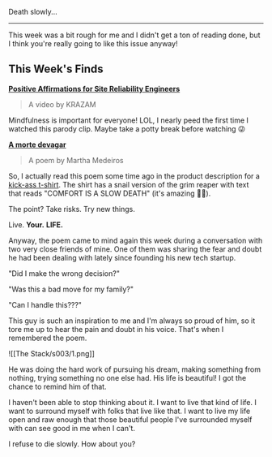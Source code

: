 Death slowly...

---

This week was a bit rough for me and I didn't get a ton of reading done, but I think you're really going to like this issue anyway!

## This Week's Finds

**[Positive Affirmations for Site Reliability Engineers](https://youtu.be/ia8Q51ouA_s)**

> A video by KRAZAM

Mindfulness is important for everyone! LOL, I nearly peed the first time I watched this parody clip. Maybe take a potty break before watching 😜

[**A morte devagar**](https://www.revistaprosaversoearte.com/morte-devagar-martha-medeiros/)

> A poem by Martha Medeiros

So, I actually read this poem some time ago in the product description for a [kick-ass t-shirt](https://www.gofastdontdie.com/products/slow-death-tee-1). The shirt has a snail version of the grim reaper with text that reads "COMFORT IS A SLOW DEATH" (it's amazing 🐌💀). 

The point? Take risks. Try new things. 

Live. 
**Your.** 
**LIFE.**

Anyway, the poem came to mind again this week during a conversation with two very close friends of mine. One of them was sharing the fear and doubt he had been dealing with lately since founding his new tech startup.

"Did I make the wrong decision?"

"Was this a bad move for my family?"

"Can I handle this???"

This guy is such an inspiration to me and I'm always so proud of him, so it tore me up to hear the pain and doubt in his voice. That's when I remembered the poem.

![[The Stack/s003/1.png]]

He was doing the hard work of pursuing his dream, making something from nothing, trying something no one else had. His life is beautiful! I got the chance to remind him of that.

I haven't been able to stop thinking about it. I want to live that kind of life. I want to surround myself with folks that live like that. I want to live my life open and raw enough that those beautiful people I've surrounded myself with can see good in me when I can't.

I refuse to die slowly. How about you?